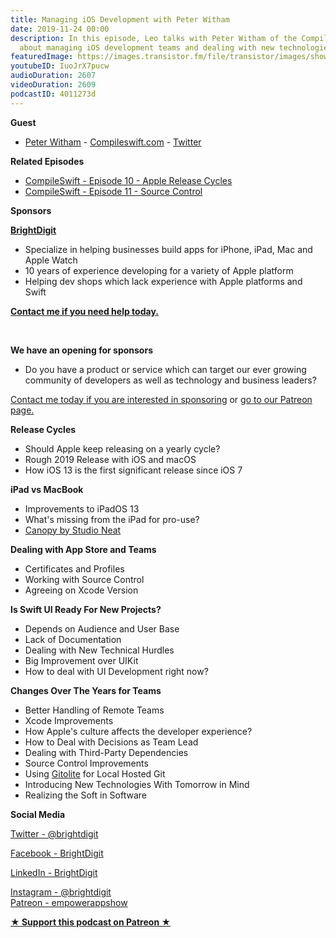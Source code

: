 ```yaml
---
title: Managing iOS Development with Peter Witham
date: 2019-11-24 00:00
description: In this episode, Leo talks with Peter Witham of the CompileSwift podcast
  about managing iOS development teams and dealing with new technologies.
featuredImage: https://images.transistor.fm/file/transistor/images/show/122/full_1533929410-artwork.jpg
youtubeID: IuoJrX7pucw
audioDuration: 2607
videoDuration: 2609
podcastID: 4011273d
---
```

<p><b>Guest</b></p><ul><li>
<a href="https://Peterwitham.com">Peter Witham</a> - <a href="https://Compileswift.com">Compileswift.com</a> - <a href="https://twitter.com/CompileSwift">Twitter</a>
</li></ul><p><b>Related Episodes</b></p><ul>
<li>
<a href="https://www.compileswift.com/podcast/s01-e10/">CompileSwift - Episode 10 - Apple Release Cycles</a> </li>
<li><a href="https://www.compileswift.com/podcast/s01-e20/">CompileSwift - Episode 11 - Source Control</a></li>
</ul><p><b>Sponsors</b></p><p><a href="https://brightdigit.com/"><strong>BrightDigit</strong></a></p><ul>
<li>Specialize in helping businesses build apps for iPhone, iPad, Mac and Apple Watch</li>
<li>10 years of experience developing for a variety of Apple platform</li>
<li>Helping dev shops which lack experience with Apple platforms and Swift</li>
</ul><p><a href="https://brightdigit.com/contact/"><strong>Contact me if you need help today.</strong></a></p><p><br></p><p><strong>We have an opening for sponsors</strong></p><ul><li>Do you have a product or service which can target our ever growing community of developers as well as technology and business leaders? </li></ul><p><a href="https://brightdigit.com/contact/">Contact me today if you are interested in sponsoring</a> or <a href="https://www.patreon.com/empowerappsshow">go to our Patreon page.</a></p><p><b>Release Cycles</b></p><ul>
<li>Should Apple keep releasing on a yearly cycle?</li>
<li>Rough 2019 Release with iOS and macOS</li>
<li>How iOS 13 is the first significant release since iOS 7</li>
</ul><p><b>iPad vs MacBook</b></p><ul>
<li>Improvements to iPadOS 13</li>
<li>What's missing from the iPad for pro-use?</li>
<li><a href="https://www.studioneat.com/products/canopy">Canopy by Studio Neat</a></li>
</ul><p><b>Dealing with App Store and Teams</b></p><ul>
<li>Certificates and Profiles</li>
<li>Working with Source Control</li>
<li>Agreeing on Xcode Version</li>
</ul><p><b>Is Swift UI Ready For New Projects?</b></p><ul>
<li>Depends on Audience and User Base</li>
<li>Lack of Documentation</li>
<li>Dealing with New Technical Hurdles</li>
<li>Big Improvement over UIKit</li>
<li>How to deal with UI Development right now?</li>
</ul><p><b>Changes Over The Years for Teams</b></p><ul>
<li>Better Handling of Remote Teams</li>
<li>Xcode Improvements</li>
<li>How Apple's culture affects the developer experience?</li>
<li>How to Deal with Decisions as Team Lead</li>
<li>Dealing with Third-Party Dependencies</li>
<li>Source Control Improvements</li>
<li>Using <a href="https://gitolite.com/gitolite/index.html">Gitolite</a> for Local Hosted Git</li>
<li>Introducing New Technologies With Tomorrow in Mind</li>
<li>Realizing the Soft in Software</li>
</ul><p><strong>Social Media</strong></p><p><a href="https://twitter.com/brightdigit">Twitter - @brightdigit</a></p><p><a href="http://facebook.com/brightdigit">Facebook - BrightDigit</a></p><p><a href="https://www.linkedin.com/company/bright-digit">LinkedIn - BrightDigit</a></p><p><a href="https://www.instagram.com/brightdigit/">Instagram - @brightdigit</a><br><a href="https://www.patreon.com/empowerappsshow">Patreon - empowerappshow</a></p><p><strong><a href="https://www.patreon.com/empowerappsshow" rel="payment" title="★ Support this podcast on Patreon ★">★ Support this podcast on Patreon ★</a></strong></p>
      

